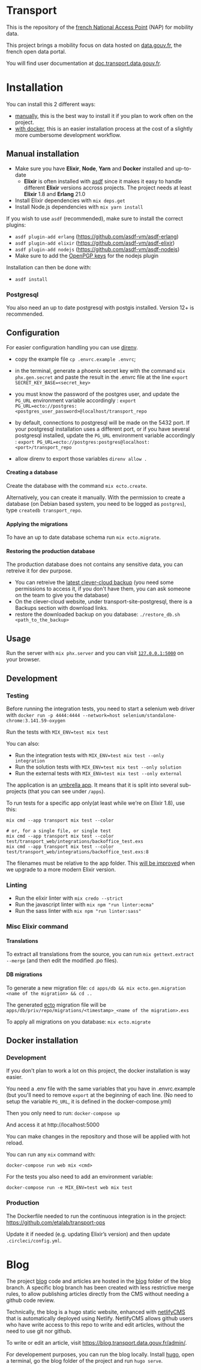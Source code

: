 # Transport

This is the repository of the [french National Access Point](https://transport.data.gouv.fr/) (NAP) for mobility data.

This project brings a mobility focus on data hosted on [data.gouv.fr](https://www.data.gouv.fr), the french open data portal.

You will find user documentation at [doc.transport.data.gouv.fr](https://doc.transport.data.gouv.fr).

# Installation

You can install this 2 different ways:
* [manually](#manual_install), this is the best way to install it if you plan to work often on the project.
* [with docker](#docker_install), this is an easier installation process at the cost of a slightly more cumbersome development workflow.

## Manual installation <a name="manual_install"></a>

  * Make sure you have **Elixir**, **Node**, **Yarn** and **Docker** installed and up-to-date
    * **Elixir** is often installed with [asdf](https://asdf-vm.com/) since it makes it easy to handle different **Elixir** versions accross projects. The project needs at least **Elixir** 1.8 and **Erlang** 21.0
  * Install Elixir dependencies with `mix deps.get`
  * Install Node.js dependencies with `mix yarn install`

If you wish to use `asdf` (recommended), make sure to install the correct plugins:

* `asdf plugin-add erlang` (https://github.com/asdf-vm/asdf-erlang)
* `asdf plugin-add elixir` (https://github.com/asdf-vm/asdf-elixir)
* `asdf plugin-add nodejs` (https://github.com/asdf-vm/asdf-nodejs)
* Make sure to add the [OpenPGP keys](https://github.com/asdf-vm/asdf-nodejs#install) for the nodejs plugin

Installation can then be done with:
* `asdf install`

### Postgresql

You also need an up to date postgresql with postgis installed. Version 12+ is recommended.

## Configuration

For easier configuration handling you can use [direnv](https://direnv.net/).

* copy the example file `cp .envrc.example .envrc`;
* in the terminal, generate a phoenix secret key with the command `mix phx.gen.secret` and paste the result in the .envrc file at the line `export SECRET_KEY_BASE=<secret_key>`
* you must know the password of the postgres user, and update the `PG_URL` environment variable accordingly : `export PG_URL=ecto://postgres:<postgres_user_password>@localhost/transport_repo`
* by default, connections to postgresql will be made on the 5432 port. If your postgresql installation uses a different port, or if you have several postgresql installed, update the `PG_URL` environment variable accordingly :
`export PG_URL=ecto://postgres:postgres@localhost:<port>/transport_repo`

* allow direnv to export those variables `direnv allow .`


#### Creating a database

Create the database with the command `mix ecto.create`.

Alternatively, you can create it manually. With the permission to create a database (on Debian based system, you need to be logged as `postgres`), type
`createdb transport_repo`.

#### Applying the migrations

To have an up to date database schema run `mix ecto.migrate`.

#### Restoring the production database

The production database does not contains any sensitive data, you can retreive it for dev purpose.
* You can retreive the [latest clever-cloud backup](https://console.clever-cloud.com/organisations/orga_f33ebcbc-4403-4e4c-82f5-12305e0ecb1b/addons/addon_beebaa5e-c3a4-4c57-b124-cf9d1473450a) (you need some permissions to access it, if you don't have them, you can ask someone on the team to give you the database)
* On the clever-cloud website, under transport-site-postgresql, there is a Backups section with download links.
* restore the downloaded backup on you database: `./restore_db.sh <path_to_the_backup>`


## Usage

Run the server with `mix phx.server` and you can visit [`127.0.0.1:5000`](http://127.0.0.1:5000) on your browser.

## Development

### Testing

Before running the integration tests, you need to start a selenium web driver with `docker run -p 4444:4444 --network=host selenium/standalone-chrome:3.141.59-oxygen`

Run the tests with `MIX_ENV=test mix test`

You can also:

  * Run the integration tests with `MIX_ENV=test mix test --only integration`
  * Run the solution tests with `MIX_ENV=test mix test --only solution`
  * Run the external tests with `MIX_ENV=test mix test --only external`

The application is an [umbrella app](https://elixir-lang.org/getting-started/mix-otp/dependencies-and-umbrella-projects.html). It means that it is split into several sub-projects (that you can see under `/apps`).

To run tests for a specific app only(at least while we're on Elixir 1.8), use this:

```
mix cmd --app transport mix test --color

# or, for a single file, or single test
mix cmd --app transport mix test --color test/transport_web/integrations/backoffice_test.exs 
mix cmd --app transport mix test --color test/transport_web/integrations/backoffice_test.exs:8
```

The filenames must be relative to the app folder. This [will be improved](https://dockyard.com/blog/2019/06/17/testing-in-umbrella-apps-improves-in-elixir-1-9) when we upgrade to a more modern Elixir version.

### Linting

  * Run the elixir linter with `mix credo --strict`
  * Run the javascript linter with `mix npm "run linter:ecma"`
  * Run the sass linter with `mix npm "run linter:sass"`

### Misc Elixir command

#### Translations

To extract all translations from the source, you can run `mix gettext.extract --merge` (and then edit the modified .po files).

#### DB migrations

To generate a new migration file:
`cd apps/db && mix ecto.gen.migration <name of the migration> && cd ..`

The generated [ecto](https://hexdocs.pm/ecto/Ecto.html) migration file will be `apps/db/priv/repo/migrations/<timestamp>_<name of the migration>.exs`

To apply all migrations on you database:
`mix ecto.migrate`


## Docker installation <a name="docker_install"></a>

### Development

If you don't plan to work a lot on this project, the docker installation is way easier.

You need a .env file with the same variables that you have in .envrc.example (but you'll need to remove `export` at the beginning of each line.
(No need to setup the variable `PG_URL`, it is defined in the docker-compose.yml)

Then you only need to run:
  `docker-compose up`

And access it at http://localhost:5000

You can make changes in the repository and those will be applied with hot reload.

You can run any `mix` command with:

`docker-compose run web mix <cmd>`

For the tests you also need to add an environment variable:

`docker-compose run -e MIX_ENV=test web mix test`

### Production

  The Dockerfile needed to run the continuous integration is in the project:
  https://github.com/etalab/transport-ops

  Update it if needed (e.g. updating Elixir’s version) and then update `.circleci/config.yml`.
  
# Blog
The project [blog](https://blog.transport.data.gouv.fr/) code and articles are hosted in the [blog](https://github.com/etalab/transport-site/tree/blog/blog) folder of the blog branch. A specific blog branch has been created with less restrictive merge rules, to allow publishing articles directly from the CMS without needing a github code review.

Technically, the blog is a hugo static website, enhanced with [netlifyCMS](https://www.netlifycms.org/) that is automatically deployed using Netlify. NetlifyCMS allows github users who have write access to this repo to write and edit articles, without the need to use git nor github.

To write or edit an article, visit https://blog.transport.data.gouv.fr/admin/.

For developement purposes, you can run the blog locally. Install [hugo](https://gohugo.io/getting-started/installing/), open a terminal, go the blog folder of the project and run `hugo serve`.
